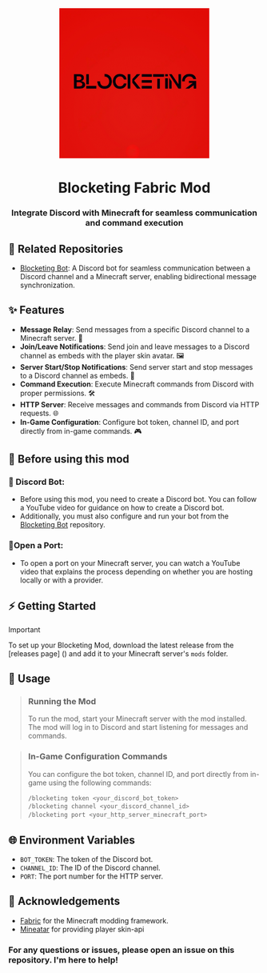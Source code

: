 <div align="center">
    <img src="src/main/resources/blocketing.jpeg" alt="Blocketing Logo" width="300" height="300">
  <h1 align="center">Blocketing Fabric Mod</h1>
  <h3>Integrate Discord with Minecraft for seamless communication and command execution</h3>
</div>

## 🔗 Related Repositories
- [Blocketing Bot](https://github.com/crunnna/blocketing-bot): A Discord bot for seamless communication between a Discord channel and a Minecraft server, enabling bidirectional message synchronization.

## ✨ Features
- **Message Relay**: Send messages from a specific Discord channel to a Minecraft server. 💬
- **Join/Leave Notifications**: Send join and leave messages to a Discord channel as embeds with the player skin avatar. 🖼️
- **Server Start/Stop Notifications**: Send server start and stop messages to a Discord channel as embeds. 🚀
- **Command Execution**: Execute Minecraft commands from Discord with proper permissions. 🛠️
- **HTTP Server**: Receive messages and commands from Discord via HTTP requests. 🌐
- **In-Game Configuration**: Configure bot token, channel ID, and port directly from in-game commands. 🎮

## 🔨 Before using this mod
### 🤖 Discord Bot:
- Before using this mod, you need to create a Discord bot. You can follow a YouTube video for guidance on how to create a Discord bot.
- Additionally, you must also configure and run your bot from the [Blocketing Bot](#-related-repositories) repository.

### 🔧Open a Port:
- To open a port on your Minecraft server, you can watch a YouTube video that explains the process depending on whether you are hosting locally or with a provider.

## ⚡ Getting Started
> [!IMPORTANT]
> To set up your Blocketing Mod, download the latest release from the [releases page] () and add it to your Minecraft server's `mods` folder.

## 🚀 Usage
> ### Running the Mod
> To run the mod, start your Minecraft server with the mod installed. The mod will log in to Discord and start listening for messages and commands.

> ### In-Game Configuration Commands
> You can configure the bot token, channel ID, and port directly from in-game using the following commands:
> ```sh
> /blocketing token <your_discord_bot_token>
> /blocketing channel <your_discord_channel_id>
> /blocketing port <your_http_server_minecraft_port>
> ```

## :globe_with_meridians: Environment Variables
- `BOT_TOKEN`: The token of the Discord bot.
- `CHANNEL_ID`: The ID of the Discord channel.
- `PORT`: The port number for the HTTP server.

## :pray: Acknowledgements
- [Fabric](https://fabricmc.net/) for the Minecraft modding framework.
- [Mineatar](https://mineatar.io/) for providing player skin-api

### For any questions or issues, please open an issue on this repository. I'm here to help!